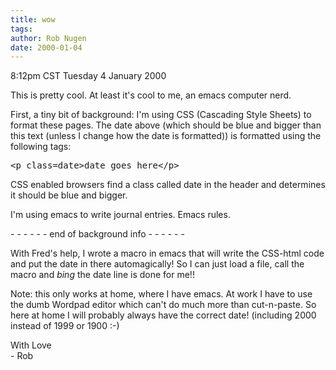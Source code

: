 ```yaml
---
title: wow
tags: 
author: Rob Nugen
date: 2000-01-04
---
```


<title>emacs rules</title>
<p class=date>8:12pm CST Tuesday 4 January 2000</p>

<p>This is pretty cool.  At least it's cool to me, an emacs computer nerd.

<p>First, a tiny bit of background:  I'm using CSS (Cascading Style Sheets) to format these pages.  The date above (which should be blue and bigger than this text (unless I change how the date is formatted)) is formatted using the following tags:

<p><pre>
&lt;p class=date&gt;date goes here&lt;/p&gt;
</pre>

<p>CSS enabled browsers find a class called date in the header and determines it should be blue and bigger.

<p>I'm using emacs to write journal entries.  Emacs rules.

<p>- - - - - - end of background info - - - - - - 

<p>With Fred's help, I wrote a macro in emacs that will write the CSS-html code and put the date in there automagically!  So I can just load a file, call the macro and <em>bing</em> the date line is done for me!!

<p>Note: this only works at home, where I have emacs.  At work I have to use the dumb Wordpad editor which can't do much more than cut-n-paste.  So here at home I will probably always have the correct date!  (including 2000 instead of 1999 or 1900 :-)

<p>With Love
<br>- Rob

